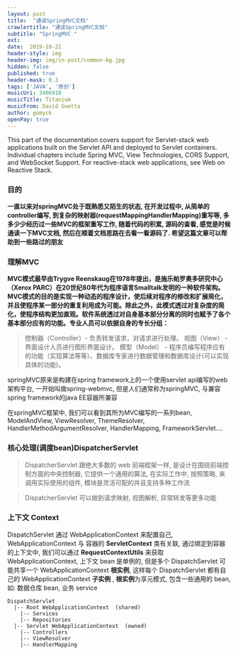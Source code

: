 ```yaml
---
layout: post
title:  "通读SpringMVC文档"
crawlertitle: "通读SpringMVC文档"
subtitle: "SpringMVC "
ext:
date:  2019-10-21
header-style: img
header-img: img/in-post/common-bg.jpg
hidden: false
published: true
header-mask: 0.3
tags: ['JAVA', '原创']
musicUri: 3406918
musicTitle: Titanium
musicFrom: David Guetta
author: gomyck
openPay: true
---
```


This part of the documentation covers support for Servlet-stack web applications built on the Servlet API and deployed to Servlet containers. Individual chapters include Spring MVC, View Technologies, CORS Support, and WebSocket Support. For reactive-stack web applications, see Web on Reactive Stack.

### 目的

**一直以来对springMVC处于既熟悉又陌生的状态, 在开发过程中, 从简单的controller编写, 到复杂的映射器(requestMappingHandlerMapping)重写等, 多多少少经历过一些MVC的框架重写工作, 随着代码的积累, 源码的查看, 感觉是时候通读一下MVC文档, 然后在顺着文档思路在去看一看源码了. 希望这篇文章可以帮助到一些路过的朋友**

### 理解MVC

**MVC模式最早由Trygve Reenskaug在1978年提出，是施乐帕罗奥多研究中心（Xerox PARC）在20世纪80年代为程序语言Smalltalk发明的一种软件架构。MVC模式的目的是实现一种动态的程序设计，使后续对程序的修改和扩展简化，并且使程序某一部分的重复利用成为可能。除此之外，此模式透过对复杂度的简化，使程序结构更加直观。软件系统透过对自身基本部分分离的同时也赋予了各个基本部分应有的功能。专业人员可以依据自身的专长分组：**

> 控制器（Controller）- 负责转发请求，对请求进行处理。
> 视图（View）        - 界面设计人员进行图形界面设计。
> 模型（Model）       - 程序员编写程序应有的功能（实现算法等等）、数据库专家进行数据管理和数据库设计(可以实现具体的功能)。

springMVC原来是构建在spring framework上的一个使用servlet api编写的web架构平台, 一开始叫做spring-webmvc, 但是人们通常称为springMVC, 与兼容spring framework的java EE容器所兼容

在springMVC框架中, 我们可以看到其所为MVC编写的一系列bean, ModelAndView, ViewResolver, ThemeResolver, HandlerMethodArgumentResolver, HandlerMapping, FrameworkServlet....

### 核心处理(调度bean)DispatcherServlet

> DispatcherServlet 跟绝大多数的 web 前端框架一样, 是设计在围绕前端控制方面的中央控制器, 它提供一个通用的算法, 在实际工作中, 按照策略, 来调用实际使用的组件, 模块是灵活可配的并且支持多种工作流

> DispatcherServlet 可以做到请求映射, 视图解析, 异常转发等更多功能

### 上下文 Context

DispatchServlet 通过 WebApplicationContext 来配置自己, WebApplicationContext 与 容器的 **ServletContext** 类有关联, 通过绑定到容器的上下文中, 我们可以通过 **RequestContextUtils**
来获取 WebApplicationContext, 上下文 bean 是单例的, 但是多个 DispatchServlet 可能共享一个 WebApplicationContext **根实例**, 这样每个 DispatchServlet 都有自己的 WebApplicationContext **子实例**
, **根实例**为享元模式, 包含一些通用的 bean, 如: 数据仓库 bean, 业务 service

```text
DispatchServlet
  |-- Root WebApplicationContext  (shared)
    |-- Services
    |-- Repositories
  |-- Servlet WebApplicationContext  (owned)
    |-- Controllers
    |-- ViewResolver
    |-- HandlerMapping
```





